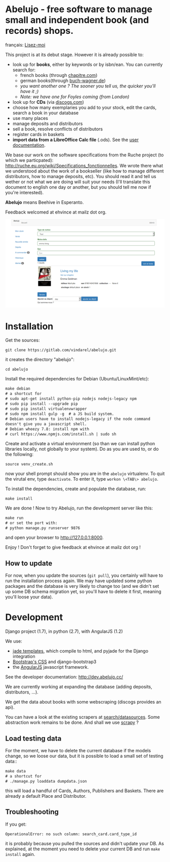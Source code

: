 Abelujo - free software to manage small and independent book (and records) shops.
=================================================================================

français: [Lisez-moi](https://gitlab.com/vindarel/abelujo/blob/master/README_fr.md "README en français")

This project is at its debut stage. However it is already possible to:

-   look up for **books**, either by keywords or by isbn/ean. You can currently search for:
    * french books (through [chapitre.com](http://www.chapitre.com/))
    * german books(through [buch-wagner.de](http://www.buch-wagner.de))
    * *you want another one ? The sooner you tell us, the quicker you'll have it ;)*
    * *Note: we have one for Foyles coming (from London)*
-   look up for **CDs** (via [discogs.com](http://www.discogs.com/))
-   choose how many exemplaries you add to your stock, edit the cards,
    search a book in your database
-   use many places
-   manage deposits and distributors
-   sell a book, resolve conflicts of distributors
-   register cards in baskets
-   **import data from a LibreOffice Calc file** (.ods). See the [user documentation](doc/user/index.rst "user doc").

We base our work on the software specifications from the Ruche project
(to which we particpated):
<http://ruche.eu.org/wiki/Specifications_fonctionnelles>. We wrote there
what we understood about the work of a bookseller (like how to manage
different distributors, how to manage deposits, etc). You should read it
and tell us wether or not what we are doing will suit your needs (I'll
translate this document to english one day or another, but you should
tell me now if you're interested).

**Abelujo** means Beehive in Esperanto.

Feedback welcomed at ehvince at mailz dot org.

![looking for a registered card](doc/abelujo-collection.png)

Installation
============

Get the sources:

    git clone https://gitlab.com/vindarel/abelujo.git

it creates the directory "abelujo":

    cd abelujo

Install the required dependencies for Debian (Ubuntu/LinuxMint/etc):

    make debian
    # a shortcut for
    # sudo apt-get install python-pip nodejs nodejs-legacy npm
    # sudo pip install --upgrade pip
	# sudo pip install virtualenvwrapper
	# sudo npm install gulp -g  # a JS build system.
    # Debian users have to install nodejs-legacy if the node command doesn't give you a javascript shell.
    # Debian wheezy 7.8: install npm with
    # curl https://www.npmjs.com/install.sh | sudo sh

Create and activate a virtual environment (so than we can install python
libraries locally, not globally to your system). Do as you are used to,
or do the following:

    source venv_create.sh

now your shell prompt should show you are in the `abelujo`
virtualenv. To quit the virutal env, type `deactivate`. To enter it,
type `workon \<TAB\> abelujo`.


To install the dependencies, create and populate the database, run:

    make install

We are done ! Now to try Abelujo, run the development server like this:

    make run
    # or set the port with:
    # python manage.py runserver 9876

and open your browser to <http://127.0.0.1:8000>.

Enjoy ! Don't forget to give feedback at ehvince at mailz dot org !

How to update
-------------

For now, when you update the sources (`git pull`), you certainly will have
to run the installation process again. We may have updated some python
packages and the database is very likely to change too (and we didn't
set up some DB schema migration yet, so you'll have to delete it first,
meaning you'll loose your data).

Development
===========

Django project (1.7), in python (2.7), with AngularJS (1.2)

We use:

-   [jade templates](http://jade-lang.com/), which compile to html,
    and pyjade for the Django integration
-   [Bootstrap's CSS](http://getbootstrap.com) and django-bootstrap3
-   the [AngularJS](https://angularjs.org/) javascript framework.

See the developer documentation: http://dev.abelujo.cc/

We are currently working at expanding the database (adding deposits,
distributors, …).

We get the data about books with some webscraping (discogs provides an
api).

You can have a look at the existing scrapers at [search/datasources](search/datasources/). Some
abstraction work remains to be done. And shall we use [scrapy](http://doc.scrapy.org/en/latest/intro/overview.html) ?


Load testing data
-----------------

For the moment, we have to delete the current database if the models
change, so we loose our data, but it is possible to load a small set
of testing data::

    make data
    # a shortcut for
    # ./manage.py loaddata dumpdata.json

this will load a handful of Cards, Authors, Publishers and
Baskets. There are already a default Place and Distributor.

Troubleshooting
---------------

If you get:

    OperationalError: no such column: search_card.card_type_id

it is probably because you pulled the sources and didn't update your
DB. As explained, at the moment you need to delete your current DB and
run `make install` again.
